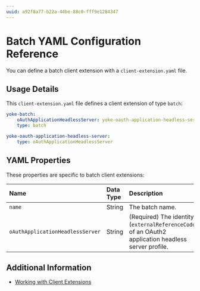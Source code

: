 ```yaml
---
uuid: a92f8a77-b22a-44be-88c0-fff9e1284347
---
```

# Batch YAML Configuration Reference

You can define a batch client extension with a `client-extension.yaml` file.

## Usage Details

This `client-extension.yaml` file defines a client extension of type `batch`:

```yaml
yoke-batch:
    oAuthApplicationHeadlessServer: yoke-oauth-application-headless-server
    type: batch

yoke-oauth-application-headless-server:
    type: oAuthApplicationHeadlessServer
```

## YAML Properties

These properties are specific to batch client extensions:

| Name                             | Data Type | Description     |
| :------------------------------- | :-------- | :-------------- |
| `name`                           | String    | The batch name. |
| `oAuthApplicationHeadlessServer` | String    | (Required) The identity (`externalReferenceCode`) of an OAuth2 application headless server profile. |

## Additional Information

* [Working with Client Extensions](../working-with-client-extensions.md)
